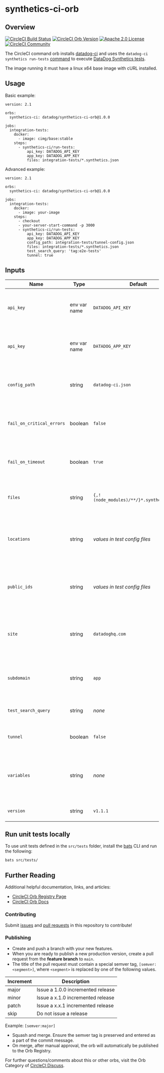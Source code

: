 # synthetics-ci-orb

## Overview

[![CircleCI Build Status](https://circleci.com/gh/DataDog/synthetics-ci-orb.svg?style=shield "CircleCI Build Status")](https://circleci.com/gh/DataDog/synthetics-ci-orb) [![CircleCI Orb Version](https://badges.circleci.com/orbs/datadog/synthetics-ci-orb-.svg)](https://circleci.com/orbs/registry/orb/datadog/synthetics-ci-orb) [![Apache 2.0 License](https://shields.io/badge/license-Apache--2.0-lightgray)](https://raw.githubusercontent.com/DataDog/synthetics-ci-orb/main/LICENSE) [![CircleCI Community](https://img.shields.io/badge/community-CircleCI%20Discuss-343434.svg)](https://discuss.circleci.com/c/ecosystem/orbs)

The CircleCI command orb installs [datadog-ci][1] and uses the `datadog-ci synthetics run-tests` [command][2] to execute [DataDog Synthetics tests][3].

The image running it must have a linux x64 base image with cURL installed.

## Usage

Basic example:

```
version: 2.1

orbs:
  synthetics-ci: datadog/synthetics-ci-orb@1.0.0

jobs:
  integration-tests:
    docker: 
      - image: cimg/base:stable
    steps:
      - synthetics-ci/run-tests:
          api_key: DATADOG_API_KEY
          app_key: DATADOG_APP_KEY
          files: integration-tests/*.synthetics.json
```

Advanced example:

```
version: 2.1

orbs:
  synthetics-ci: datadog/synthetics-ci-orb@1.0.0

jobs:
  integration-tests:
    docker: 
      - image: your-image
    steps:
      - checkout
      - your-server-start-command -p 3000
      - synthetics-ci/run-tests:
          api_key: DATADOG_API_KEY
          app_key: DATADOG_APP_KEY
          config_path: integration-tests/tunnel-config.json
          files: integration-tests/*.synthetics.json
          test_search_query: 'tag:e2e-tests'
          tunnel: true
```

## Inputs

Name | Type | Default | Description
---|---|---|---
`api_key` | env var name | `DATADOG_API_KEY` | The name of the environment variable containing the API key.
`api_key` | env var name | `DATADOG_APP_KEY` | The name of the environment variable containing the app key.
`config_path` | string | `datadog-ci.json` | The global JSON configuration used when launching tests.
`fail_on_critical_errors` | boolean | `false` | Fail if tests were not triggered or results could not be fetched.
`fail_on_timeout` | boolean | `true` | Force the CI to fail (or pass) if one of the results exceeds its test timeout.
`files` | string | `{,!(node_modules)/**/}*.synthetics.json` | Glob pattern to detect Synthetic tests config files.
`locations` | string | _values in test config files_ | String of locations separated by semicolons to override the locations where your tests run.
`public_ids` | string | _values in test config files_ | String of public IDs separated by commas for Synthetic tests you want to trigger.
`site` | string | `datadoghq.com` | The Datadog site to send data to. If the `DD_SITE` environment variable is set, it takes preference.
`subdomain` | string | `app` | The name of the custom subdomain set to access your Datadog application.
`test_search_query` | string | _none_ | Trigger tests corresponding to a search query.
`tunnel` | boolean | `false` | Use the testing tunnel to trigger tests.
`variables` | string | _none_ | Key-value pairs for injecting variables into tests. Must be formatted using `KEY=VALUE`.
`version` | string | `v1.1.1` | The version of datadog-ci to use

## Run unit tests locally

To use unit tests defined in the `src/tests` folder, install the [bats][4] CLI and run the following:

```
bats src/tests/
```

## Further Reading

Additional helpful documentation, links, and articles:

- [CircleCI Orb Registry Page][5]
- [CircleCI Orb Docs][6]

### Contributing

Submit [issues][7] and [pull requests][8] in this repository to contribute!

### Publishing

* Create and push a branch with your new features.
* When you are ready to publish a new production version, create a pull request from the **feature branch** to `main`.
* The title of the pull request must contain a special semver tag, `[semver:<segment>]`, where `<segment>` is replaced by one of the following values.

| Increment | Description|
| ----------| -----------|
| major     | Issue a 1.0.0 incremented release|
| minor     | Issue a x.1.0 incremented release|
| patch     | Issue a x.x.1 incremented release|
| skip      | Do not issue a release|

Example: `[semver:major]`

* Squash and merge. Ensure the semver tag is preserved and entered as a part of the commit message.
* On merge, after manual approval, the orb will automatically be published to the Orb Registry.


For further questions/comments about this or other orbs, visit the Orb Category of [CircleCI Discuss][9].

[1]: https://github.com/DataDog/datadog-ci/
[2]: https://github.com/DataDog/datadog-ci/tree/master/src/commands/synthetics
[3]: https://docs.datadoghq.com/synthetics/cicd_integrations
[4]: https://bats-core.readthedocs.io/en/stable/installation.html
[5]: https://circleci.com/orbs/registry/orb/datadog/synthetics-ci-orb
[6]: https://circleci.com/docs/2.0/orb-intro/#section=configuration
[7]: https://github.com/DataDog/synthetics-ci-orb/issues
[8]: https://github.com/DataDog/synthetics-ci-orb/pulls
[9]: https://discuss.circleci.com/c/orbs
